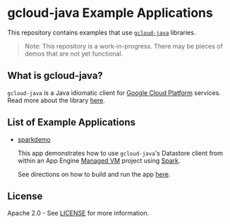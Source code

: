 gcloud-java Example Applications
==================================

This repository contains examples that use [`gcloud-java`](https://github.com/GoogleCloudPlatform/gcloud-java) libraries.

> Note: This repository is a work-in-progress. There may be pieces of demos that are not yet functional.

What is gcloud-java?
----------------------

`gcloud-java` is a Java idiomatic client for [Google Cloud Platform](https://cloud.google.com/) services. Read more about the library [here](https://github.com/GoogleCloudPlatform/gcloud-java#google-cloud-java-client).

List of Example Applications
----------------------------

* [sparkdemo](sparkjava-demo)

  This app demonstrates how to use `gcloud-java`'s Datastore client from within an App Engine [Managed VM](https://cloud.google.com/appengine/docs/java/managed-vms/) project using [Spark](http://sparkjava.com/).

  See directions on how to build and run the app [here](sparkjava-demo/README.md).

License
-------

Apache 2.0 - See [LICENSE](https://github.com/GoogleCloudPlatform/gcloud-java-examples/blob/master/LICENSE) for more information.
